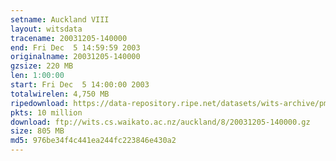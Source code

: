 ```yaml
---
setname: Auckland VIII
layout: witsdata
tracename: 20031205-140000
end: Fri Dec  5 14:59:59 2003
originalname: 20031205-140000
gzsize: 220 MB
len: 1:00:00
start: Fri Dec  5 14:00:00 2003
totalwirelen: 4,750 MB
ripedownload: https://data-repository.ripe.net/datasets/wits-archive/pma/long/auck/8//20031205-140000.gz
pkts: 10 million
download: ftp://wits.cs.waikato.ac.nz/auckland/8/20031205-140000.gz
size: 805 MB
md5: 976be34f4c441ea244fc223846e430a2
---
```

